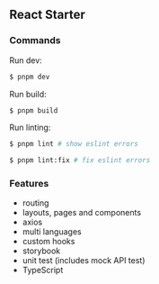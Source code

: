 ## React Starter

### Commands

Run dev:

```bash
$ pnpm dev
```

Run build:

```bash
$ pnpm build
```

Run linting:

```bash
$ pnpm lint # show eslint errors

$ pnpm lint:fix # fix eslint errors
```

### Features

- routing
- layouts, pages and components
- axios
- multi languages
- custom hooks
- storybook
- unit test (includes mock API test)
- TypeScript
